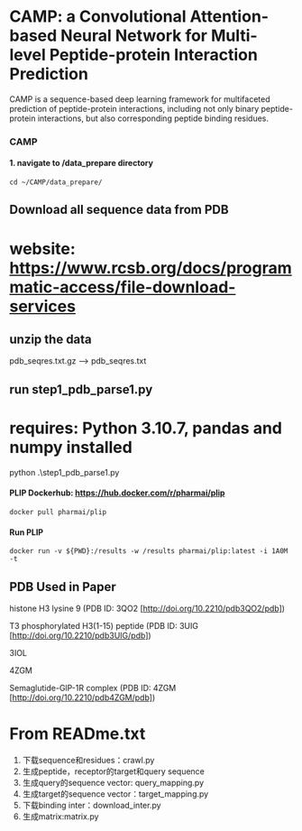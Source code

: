 # CAMP: a Convolutional Attention-based Neural Network for Multi-level Peptide-protein Interaction Prediction

CAMP is a sequence-based deep learning framework for multifaceted prediction of peptide-protein interactions, including not only binary peptide-protein interactions, but also corresponding peptide binding residues.

### CAMP
#### 1. navigate to /data_prepare directory  
```
cd ~/CAMP/data_prepare/
```

## Download all sequence data from PDB
# website: https://www.rcsb.org/docs/programmatic-access/file-download-services

## unzip the data

pdb_seqres.txt.gz --> pdb_seqres.txt

## run step1_pdb_parse1.py
# requires: Python 3.10.7, pandas and numpy installed

python .\step1_pdb_parse1.py

#### PLIP Dockerhub: https://hub.docker.com/r/pharmai/plip
```
docker pull pharmai/plip
```

#### Run PLIP
```
docker run -v ${PWD}:/results -w /results pharmai/plip:latest -i 1A0M -t

```

## PDB Used in Paper

histone H3 lysine 9 (PDB ID: 3QO2 [http://doi.org/10.2210/pdb3QO2/pdb])

T3 phosphorylated H3(1-15) peptide (PDB ID: 3UIG [http://doi.org/10.2210/pdb3UIG/pdb])

3IOL

4ZGM

Semaglutide-GlP-1R complex (PDB ID: 4ZGM [http://doi.org/10.2210/pdb4ZGM/pdb]) 

# From READme.txt
1. 下载sequence和residues：crawl.py
2.  生成peptide，receptor的target和query sequence
3.  生成query的sequence vector: query_mapping.py
4.  生成target的sequence vector：target_mapping.py
5. 下载binding inter：download_inter.py
6.  生成matrix:matrix.py
